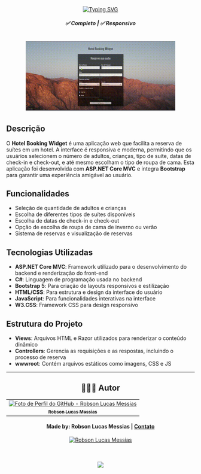 <div align="center">
  <a href="https://git.io/typing-svg">
    <img src="https://readme-typing-svg.demolab.com?font=Silkscreen&size=20&duration=1500&pause=1000&center=true&vCenter=true&multiline=true&repeat=false&random=false&width=700&height=110&lines=SiteHotel" 
    alt="Typing SVG" />
  </a>

  <h5 align="center"> 
    <b>✅ Completo</b> | <b>✅ Responsivo</b>
  </h5>
</div>

<h1 align="center">
  <img alt="videoSite" title="videoSite" src="SiteHotel/wwwroot/assets/video-hotel-checkin.gif"/>
</h1>

## Descrição
O **Hotel Booking Widget** é uma aplicação web que facilita a reserva de suítes em um hotel. A interface é responsiva e moderna, permitindo que os usuários selecionem o número de adultos, crianças, tipo de suíte, datas de check-in e check-out, e até mesmo escolham o tipo de roupa de cama. Esta aplicação foi desenvolvida com **ASP.NET Core MVC** e integra **Bootstrap** para garantir uma experiência amigável ao usuário.

## Funcionalidades
- Seleção de quantidade de adultos e crianças
- Escolha de diferentes tipos de suítes disponíveis
- Escolha de datas de check-in e check-out
- Opção de escolha de roupa de cama de inverno ou verão
- Sistema de reservas e visualização de reservas

## Tecnologias Utilizadas
- **ASP.NET Core MVC**: Framework utilizado para o desenvolvimento do backend e renderização do front-end
- **C#**: Linguagem de programação usada no backend
- **Bootstrap 5**: Para criação de layouts responsivos e estilização
- **HTML/CSS**: Para estrutura e design da interface do usuário
- **JavaScript**: Para funcionalidades interativas na interface
- **W3.CSS**: Framework CSS para design responsivo

## Estrutura do Projeto
- **Views**: Arquivos HTML e Razor utilizados para renderizar o conteúdo dinâmico
- **Controllers**: Gerencia as requisições e as respostas, incluindo o processo de reserva
- **wwwroot**: Contém arquivos estáticos como imagens, CSS e JS

 ---
  <div align="center">
  
  ## 👩🏻‍💻 Autor <br>
  
  <table>
    <tr>
      <td align="center">
        <a href="https://github.com/robsonlmds">
          <img src="https://avatars.githubusercontent.com/u/e?email=robsonlmds@hotmail.com&s=500" width="100px;" title="Autor Robson Lucas Messias" alt="Foto de Perfil do GitHub - Robson Lucas Messias"/><br>
          <sub>
            <b>Robson Lucas Messias</b>
          </sub>
        </a>
      </td>
    </tr>
  </table>
  
  </div>
   
  <h4 align="center">
    Made by: Robson Lucas Messias | <a href="mailto:robsonlmds@hotmail.com">Contato</a>
  </h4>
  
  <p align="center">
    <a href="https://www.linkedin.com/in/r-lucas-messias/">
      <img alt="Robson Lucas Messias" src="https://img.shields.io/badge/LinkedIn-R.Lucas_Messias-0e76a8?style=flat&logoColor=white&logo=linkedin">
    </a>
  </p>
  
  <h1 align="center">
  <img src="https://readme-typing-svg.herokuapp.com/?font=Silkscreen&size=35&center=true&vCenter=true&width=700&height=70&duration=5000&lines=Obrigado+pela+atenção!;" />
  </h1>
